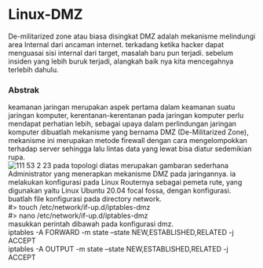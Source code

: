 # Linux-DMZ
De-militarized zone atau biasa disingkat DMZ adalah mekanisme melindungi area Internal dari ancaman internet. terkadang ketika hacker dapat menguasai sisi internal dari target, masalah baru pun terjadi. sebelum insiden yang lebih buruk terjadi, alangkah baik nya kita mencegahnya terlebih dahulu.
### Abstrak
keamanan jaringan merupakan aspek pertama dalam keamanan suatu jaringan komputer, kerentanan-kerentanan pada jaringan komputer perlu mendapat perhatian lebih, sebagai upaya dalam perlindungan jaringan komputer dibuatlah mekanisme yang bernama DMZ (De-Militarized Zone), mekanisme ini merupakan metode firewall dengan cara mengelompokkan terhadap server sehingga lalu lintas data yang lewat bisa diatur sedemikian rupa.
<br />
![111 53 2 23](https://user-images.githubusercontent.com/92193431/152504229-71cb9171-6877-4f81-89f3-86d30bee7d63.png)
pada topologi diatas merupakan gambaran sederhana Administrator yang menerapkan mekanisme DMZ pada jaringannya. ia melakukan konfigurasi pada Linux Routernya sebagai pemeta rute, yang digunakan yaitu Linux Ubuntu 20.04 focal fossa, dengan konfigurasi.
<br />
buatlah file konfigurasi pada directory network.<br />
#> touch /etc/network/if-up.d/iptables-dmz <br />
#> nano /etc/network/if-up.d/iptables-dmz <br />
masukkan perintah dibawah pada konfigurasi dmz. <br />
iptables -A FORWARD -m state –state NEW,ESTABLISHED,RELATED -j ACCEPT <br />
iptables -A OUTPUT -m state –state NEW,ESTABLISHED,RELATED -j ACCEPT <br />


 
 
  
